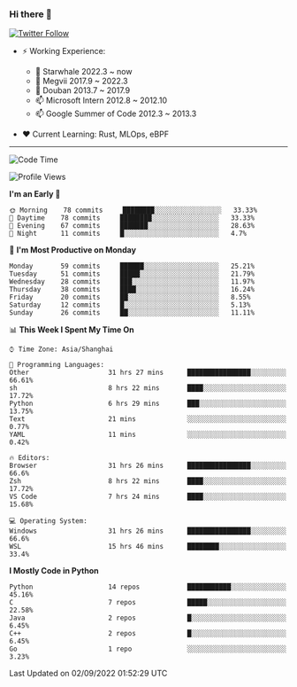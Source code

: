 ### Hi there 👋

[![Twitter Follow](https://img.shields.io/twitter/follow/tianweidut?style=social)](https://twitter.com/tianweidut)

- ⚡ Working Experience:
  - 🔭 Starwhale 2022.3 ~ now
  - 🌱 Megvii 2017.9 ~ 2022.3
  - 🌱 Douban 2013.7 ~ 2017.9
  - 📫 Microsoft Intern 2012.8 ~ 2012.10
  - 📫 Google Summer of Code 2012.3 ~ 2013.3

- ❤️ Current Learning: Rust, MLOps, eBPF

---
<!--START_SECTION:waka-->
![Code Time](http://img.shields.io/badge/Code%20Time-2%2C915%20hrs%2028%20mins-blue)

![Profile Views](http://img.shields.io/badge/Profile%20Views-0-blue)

**I'm an Early 🐤** 

```text
🌞 Morning    78 commits     ████████░░░░░░░░░░░░░░░░░   33.33% 
🌆 Daytime    78 commits     ████████░░░░░░░░░░░░░░░░░   33.33% 
🌃 Evening    67 commits     ███████░░░░░░░░░░░░░░░░░░   28.63% 
🌙 Night      11 commits     █░░░░░░░░░░░░░░░░░░░░░░░░   4.7%

```
📅 **I'm Most Productive on Monday** 

```text
Monday       59 commits     ██████░░░░░░░░░░░░░░░░░░░   25.21% 
Tuesday      51 commits     █████░░░░░░░░░░░░░░░░░░░░   21.79% 
Wednesday    28 commits     ███░░░░░░░░░░░░░░░░░░░░░░   11.97% 
Thursday     38 commits     ████░░░░░░░░░░░░░░░░░░░░░   16.24% 
Friday       20 commits     ██░░░░░░░░░░░░░░░░░░░░░░░   8.55% 
Saturday     12 commits     █░░░░░░░░░░░░░░░░░░░░░░░░   5.13% 
Sunday       26 commits     ██░░░░░░░░░░░░░░░░░░░░░░░   11.11%

```


📊 **This Week I Spent My Time On** 

```text
⌚︎ Time Zone: Asia/Shanghai

💬 Programming Languages: 
Other                    31 hrs 27 mins      ████████████████░░░░░░░░░   66.61% 
sh                       8 hrs 22 mins       ████░░░░░░░░░░░░░░░░░░░░░   17.72% 
Python                   6 hrs 29 mins       ███░░░░░░░░░░░░░░░░░░░░░░   13.75% 
Text                     21 mins             ░░░░░░░░░░░░░░░░░░░░░░░░░   0.77% 
YAML                     11 mins             ░░░░░░░░░░░░░░░░░░░░░░░░░   0.42%

🔥 Editors: 
Browser                  31 hrs 26 mins      ████████████████░░░░░░░░░   66.6% 
Zsh                      8 hrs 22 mins       ████░░░░░░░░░░░░░░░░░░░░░   17.72% 
VS Code                  7 hrs 24 mins       ████░░░░░░░░░░░░░░░░░░░░░   15.68%

💻 Operating System: 
Windows                  31 hrs 26 mins      ████████████████░░░░░░░░░   66.6% 
WSL                      15 hrs 46 mins      ████████░░░░░░░░░░░░░░░░░   33.4%

```

**I Mostly Code in Python** 

```text
Python                   14 repos            ███████████░░░░░░░░░░░░░░   45.16% 
C                        7 repos             █████░░░░░░░░░░░░░░░░░░░░   22.58% 
Java                     2 repos             █░░░░░░░░░░░░░░░░░░░░░░░░   6.45% 
C++                      2 repos             █░░░░░░░░░░░░░░░░░░░░░░░░   6.45% 
Go                       1 repo              ░░░░░░░░░░░░░░░░░░░░░░░░░   3.23%

```



 Last Updated on 02/09/2022 01:52:29 UTC
<!--END_SECTION:waka-->